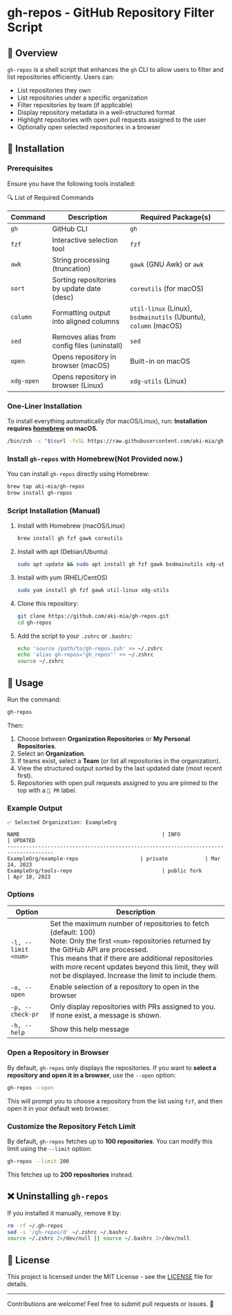 # gh-repos - GitHub Repository Filter Script

## 📌 Overview

`gh-repos` is a shell script that enhances the `gh` CLI to allow users to filter and list repositories efficiently. Users can:

- List repositories they own
- List repositories under a specific organization
- Filter repositories by team (if applicable)
- Display repository metadata in a well-structured format
- Highlight repositories with open pull requests assigned to the user
- Optionally open selected repositories in a browser

## 🚀 Installation

### Prerequisites

Ensure you have the following tools installed:

🔍 List of Required Commands

| Command      | Description                                 | Required Package(s)                                                   |
| ------------ | ------------------------------------------- | --------------------------------------------------------------------- |
| `gh`       | GitHub CLI                                  | `gh`                                                                |
| `fzf`      | Interactive selection tool                  | `fzf`                                                               |
| `awk`      | String processing (truncation)              | `gawk` (GNU Awk) or `awk`                                         |
| `sort`     | Sorting repositories by update date (desc)  | `coreutils` (for macOS)                                             |
| `column`   | Formatting output into aligned columns      | `util-linux` (Linux), `bsdmainutils` (Ubuntu), `column` (macOS) |
| `sed`      | Removes alias from config files (uninstall) | `sed`                                                               |
| `open`     | Opens repository in browser (macOS)         | Built-in on macOS                                                     |
| `xdg-open` | Opens repository in browser (Linux)         | `xdg-utils` (Linux)                                                 |

### One-Liner Installation

To install everything automatically (for macOS/Linux), run:
**Installation requires [homebrew](https://brew.sh/) on macOS.**

```sh
/bin/zsh -c "$(curl -fsSL https://raw.githubusercontent.com/aki-mia/gh-repos/main/install.sh)"
```


### Install `gh-repos` with Homebrew(Not Provided now.)

You can install `gh-repos` directly using Homebrew:

```sh
brew tap aki-mia/gh-repos
brew install gh-repos
```

### Script Installation (Manual)

1. Install with Homebrew (macOS/Linux)

   ```sh
   brew install gh fzf gawk coreutils
   ```

2. Install with apt (Debian/Ubuntu)

   ```sh
   sudo apt update && sudo apt install gh fzf gawk bsdmainutils xdg-utils
   ```

3. Install with yum (RHEL/CentOS)

   ```sh
   sudo yum install gh fzf gawk util-linux xdg-utils
   ```

4. Clone this repository:
   ```sh
   git clone https://github.com/aki-mia/gh-repos.git
   cd gh-repos
   ```
5. Add the script to your `.zshrc` or `.bashrc`:
   ```sh
   echo 'source /path/to/gh-repos.zsh' >> ~/.zshrc
   echo 'alias gh-repos="gh_repos"' >> ~/.zshrc
   source ~/.zshrc
   ```

## 🔧 Usage

Run the command:

```sh
gh-repos
```

Then:

1. Choose between **Organization Repositories** or **My Personal Repositories**.
2. Select an **Organization**.
3. If teams exist, select a **Team** (or list all repositories in the organization).
4. View the structured output sorted by the last updated date (most recent first).
5. Repositories with open pull requests assigned to you are pinned to the top with a `📌 PR` label.

### Example Output

```
✅ Selected Organization: ExampleOrg

NAME                                              | INFO               | UPDATED
-------------------------------------------------------------------------------------
ExampleOrg/example-repo                    | private            | Mar 24, 2023
ExampleOrg/tools-repo                             | public fork        | Apr 18, 2023
```

### Options

| Option                | Description                                                                                                                                                                                                                                                                                                                      |
| --------------------- | -------------------------------------------------------------------------------------------------------------------------------------------------------------------------------------------------------------------------------------------------------------------------------------------------------------------------------- |
| `-l, --limit <num>` | Set the maximum number of repositories to fetch (default: 100)<br />Note: Only the first `<num>` repositories returned by the GitHub API are processed.<br />This means that if there are additional repositories with more recent updates beyond this limit, they will not be displayed. Increase the limit to include them. |
| `-o, --open`        | Enable selection of a repository to open in the browser                                                                                                                                                                                                                                                                          |
| `-p, --check-pr`    | Only display repositories with PRs assigned to you.<br />If none exist, a message is shown.                                                                                                                                                                                                                                      |
| `-h, --help`        | Show this help message                                                                                                                                                                                                                                                                                                           |

### Open a Repository in Browser

By default, `gh-repos` only displays the repositories. If you want to **select a repository and open it in a browser**, use the `--open` option:

```sh
gh-repos --open
```

This will prompt you to choose a repository from the list using `fzf`, and then open it in your default web browser.

### Customize the Repository Fetch Limit

By default, `gh-repos` fetches up to **100 repositories**. You can modify this limit using the `--limit` option:

```sh
gh-repos --limit 200
```

This fetches up to **200 repositories** instead.

## ❌ Uninstalling `gh-repos`

If you installed it manually, remove it by:

```sh
rm -rf ~/.gh-repos
sed -i '/gh-repos/d' ~/.zshrc ~/.bashrc
source ~/.zshrc 2>/dev/null || source ~/.bashrc 2>/dev/null
```

## 📜 License

This project is licensed under the MIT License - see the [LICENSE](LICENSE) file for details.

---

Contributions are welcome! Feel free to submit pull requests or issues. 🎉
